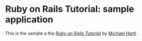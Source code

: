 # Ruby on Rails Tutorial: sample application

This is the sample a
the [*Ruby on Rails Tutorial*](http://railstutorial.org/)
by [Michael Hartl](http://michaelhartl.com/).
